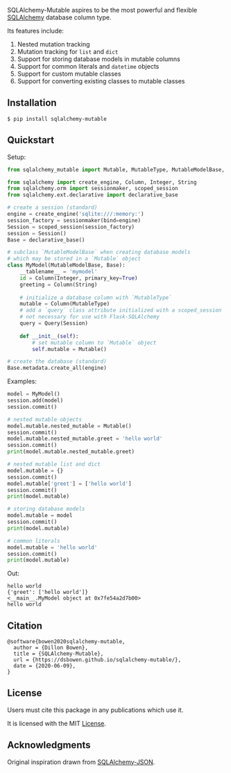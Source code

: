 SQLAlchemy-Mutable aspires to be the most powerful and flexible [SQLAlchemy](https://www.sqlalchemy.org) database column type.

Its features include:

1. Nested mutation tracking
2. Mutation tracking for `list` and `dict`
3. Support for storing database models in mutable columns
4. Support for common literals and `datetime` objects
5. Support for custom mutable classes
6. Support for converting existing classes to mutable classes

## Installation

```
$ pip install sqlalchemy-mutable
```

## Quickstart

Setup:

```python
from sqlalchemy_mutable import Mutable, MutableType, MutableModelBase, Query

from sqlalchemy import create_engine, Column, Integer, String
from sqlalchemy.orm import sessionmaker, scoped_session
from sqlalchemy.ext.declarative import declarative_base

# create a session (standard)
engine = create_engine('sqlite:///:memory:')
session_factory = sessionmaker(bind=engine)
Session = scoped_session(session_factory)
session = Session()
Base = declarative_base()

# subclass `MutableModelBase` when creating database models 
# which may be stored in a `Mutable` object
class MyModel(MutableModelBase, Base):
    __tablename__ = 'mymodel'
    id = Column(Integer, primary_key=True)
    greeting = Column(String)
    
    # initialize a database column with `MutableType`
    mutable = Column(MutableType) 
    # add a `query` class attribute initialized with a scoped_session
    # not necessary for use with Flask-SQLAlchemy
    query = Query(Session) 
    
    def __init__(self):
        # set mutable column to `Mutable` object
        self.mutable = Mutable()

# create the database (standard)
Base.metadata.create_all(engine)
```

Examples:

```python
model = MyModel()
session.add(model)
session.commit()

# nested mutable objects
model.mutable.nested_mutable = Mutable()
session.commit()
model.mutable.nested_mutable.greet = 'hello world'
session.commit()
print(model.mutable.nested_mutable.greet)

# nested mutable list and dict
model.mutable = {}
session.commit()
model.mutable['greet'] = ['hello world']
session.commit()
print(model.mutable)

# storing database models
model.mutable = model
session.commit()
print(model.mutable)

# common literals
model.mutable = 'hello world'
session.commit()
print(model.mutable)
```

Out:

```
hello world
{'greet': ['hello world']}
<__main__.MyModel object at 0x7fe54a2d7b00>
hello world
```

## Citation

```
@software{bowen2020sqlalchemy-mutable,
  author = {Dillon Bowen},
  title = {SQLAlchemy-Mutable},
  url = {https://dsbowen.github.io/sqlalchemy-mutable/},
  date = {2020-06-09},
}
```

## License

Users must cite this package in any publications which use it.

It is licensed with the MIT [License](https://github.com/dsbowen/sqlalchemy-mutable/blob/master/LICENSE).

## Acknowledgments

Original inspiration drawn from [SQLAlchemy-JSON](https://github.com/edelooff/sqlalchemy-json).